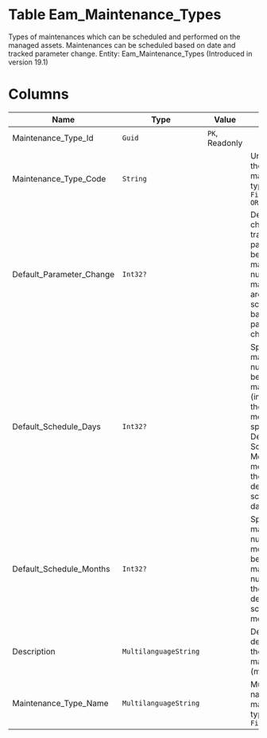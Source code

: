 # Table Eam_Maintenance_Types

Types of maintenances which can be scheduled and performed on the managed assets. Maintenances can be scheduled based on date and tracked parameter change. Entity: Eam_Maintenance_Types (Introduced in version 19.1)

# Columns

| Name | Type | Value | Description |
| - | - | - | --- |
|Maintenance_Type_Id|`Guid`|`PK`, Readonly||
|Maintenance_Type_Code|`String`||Unique code of the maintenance type. `Required` `Filter(eq;like)` `ORD` |
|Default_Parameter_Change|`Int32?`||Default positive change of the tracked parameter between two maintenances. null means, that maintenances are not scheduled based on parameter change. |
|Default_Schedule_Days|`Int32?`||Specifies the maximum number of days between two maintenances (in addition to the number of months specified in Default Schedule Months). null means that there is no default schedule in days. |
|Default_Schedule_Months|`Int32?`||Specifies the maximum number of months between two maintenances. null means that there is no default schedule in months. |
|Description|`MultilanguageString`||Detailed description of the maintenance (multilanguage). |
|Maintenance_Type_Name|`MultilanguageString`||Multilanguage name of the maintenance type. `Required` `Filter(eq;like)` |

